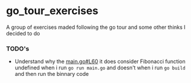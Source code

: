 # go_tour_exercises
A group of exercises maded following the go tour and some other thinks I decided to do

### TODO's

- Understand why the [main.go#L60](https://github.com/Evndroo/go_tour_exercises/blob/main/main.go#L60) it does consider Fibonacci function undefined when i run `go run main.go` and doesn't when i run `go build` and then run the binnary code

